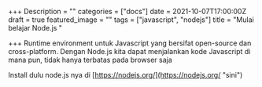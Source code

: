 +++
Description = ""
categories = ["docs"]
date = 2021-10-07T17:00:00Z
draft = true
featured_image = ""
tags = ["javascript", "nodejs"]
title = "Mulai belajar Node.js "

+++
Runtime environment untuk Javascript yang bersifat open-source dan cross-platform. Dengan Node.js kita dapat menjalankan kode Javascript di mana pun, tidak hanya terbatas pada browser saja

Install dulu node.js nya di [https://nodejs.org/](https://nodejs.org/ "sini") 